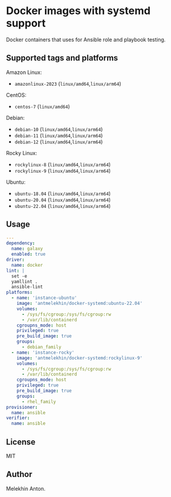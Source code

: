 # Docker images with systemd support

Docker containers that uses for Ansible role and playbook testing.

## Supported tags and platforms

Amazon Linux:

- `amazonlinux-2023` (`linux/amd64`,`linux/arm64`)

CentOS:

- `centos-7` (`linux/amd64`)

Debian:

- `debian-10` (`linux/amd64`,`linux/arm64`)
- `debian-11` (`linux/amd64`,`linux/arm64`)
- `debian-12` (`linux/amd64`,`linux/arm64`)

Rocky Linux:

- `rockylinux-8` (`linux/amd64`,`linux/arm64`)
- `rockylinux-9` (`linux/amd64`,`linux/arm64`)

Ubuntu:

- `ubuntu-18.04` (`linux/amd64`,`linux/arm64`)
- `ubuntu-20.04` (`linux/amd64`,`linux/arm64`)
- `ubuntu-22.04` (`linux/amd64`,`linux/arm64`)

## Usage

```yaml
---
dependency:
  name: galaxy
  enabled: true
driver:
  name: docker
lint: |
  set -e
  yamllint .
  ansible-lint
platforms:
  - name: 'instance-ubuntu'
    image: 'antmelekhin/docker-systemd:ubuntu-22.04'
    volumes:
      - /sys/fs/cgroup:/sys/fs/cgroup:rw
      - /var/lib/containerd
    cgroupns_mode: host
    privileged: true
    pre_build_image: true
    groups:
      - debian_family
  - name: 'instance-rocky'
    image: 'antmelekhin/docker-systemd:rockylinux-9'
    volumes:
      - /sys/fs/cgroup:/sys/fs/cgroup:rw
      - /var/lib/containerd
    cgroupns_mode: host
    privileged: true
    pre_build_image: true
    groups:
      - rhel_family
provisioner:
  name: ansible
verifier:
  name: ansible
```

## License

MIT

## Author

Melekhin Anton.
